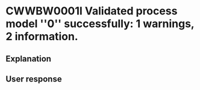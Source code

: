 # CWWBW0001I Validated process model ''0'' successfully: 1 warnings, 2 information.

## Explanation

## User response